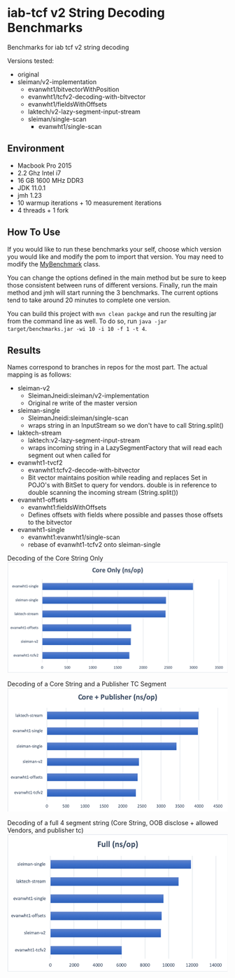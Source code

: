 # iab-tcf v2 String Decoding Benchmarks

Benchmarks for iab tcf v2 string decoding

Versions tested:

- original 
- sleiman/v2-implementation
    - evanwht1/bitvectorWithPosition
    - evanwht1/tcfv2-decoding-with-bitvector
    - evanwht1/fieldsWithOffsets
    - laktech/v2-lazy-segment-input-stream
    - sleiman/single-scan
        - evanwht1/single-scan
    
## Environment

- Macbook Pro 2015
- 2.2 Ghz Intel i7
- 16 GB 1600 MHz DDR3
- JDK 11.0.1
- jmh 1.23
- 10 warmup iterations + 10 measurement iterations
- 4 threads + 1 fork

## How To Use

If you would like to run these benchmarks your self, choose which version you would like and modify the pom to import
that version. You may need to modify the [MyBenchmark](src/main/java/org/sample/MyBenchmark.java) class.

You can change the options defined in the main method but be sure to keep those consistent between runs of different
versions. Finally, run the main method and jmh will start running the 3 benchmarks. The current options tend to take
around 20 minutes to complete one version.

You can build this project with `mvn clean packge` and run the resulting jar from the command line as well. To do so,
run `java -jar target/benchmarks.jar -wi 10 -i 10 -f 1 -t 4`.

## Results

Names correspond to branches in repos for the most part. The actual mapping is as follows:  
- sleiman-v2 
    - SleimanJneidi:sleiman/v2-implementation
    - Original re write of the master version
- sleiman-single
    - SleimanJneidi:sleiman/single-scan
    - wraps string in an InputStream so we don't have to call String.split()
- laktech-stream
    - laktech:v2-lazy-segment-input-stream
    - wraps incoming string in a LazySegmentFactory that will read each segment out when called for
- evanwht1-tvcf2
    - evanwht1:tcfv2-decode-with-bitvector
    - Bit vector maintains position while reading and replaces Set<Integer> in POJO's with BitSet to query for vendors.
    double is in reference to double scanning the incoming stream (String.split())
- evanwht1-offsets
    - evanwht1:fieldsWithOffsets
    - Defines offsets with fields where possible and passes those offsets to the bitvector
- evanwht1-single
    - evanwht1:evanwht1/single-scan
    - rebase of evanwht1-tcfv2 onto sleiman-single

Decoding of the Core String Only  
![](resources/Core-Only.png)

Decoding of a Core String and a Publisher TC Segment
![](resources/Core-Publisher.png)

Decoding of a full 4 segment string (Core String, OOB disclose + allowed Vendors, and publisher tc)
![](resources/Full.png)


